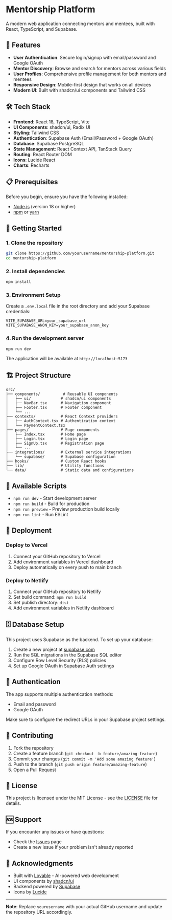 
# Mentorship Platform

A modern web application connecting mentors and mentees, built with React, TypeScript, and Supabase.

## 🚀 Features

- **User Authentication**: Secure login/signup with email/password and Google OAuth
- **Mentor Discovery**: Browse and search for mentors across various fields
- **User Profiles**: Comprehensive profile management for both mentors and mentees
- **Responsive Design**: Mobile-first design that works on all devices
- **Modern UI**: Built with shadcn/ui components and Tailwind CSS

## 🛠️ Tech Stack

- **Frontend**: React 18, TypeScript, Vite
- **UI Components**: shadcn/ui, Radix UI
- **Styling**: Tailwind CSS
- **Authentication**: Supabase Auth (Email/Password + Google OAuth)
- **Database**: Supabase PostgreSQL
- **State Management**: React Context API, TanStack Query
- **Routing**: React Router DOM
- **Icons**: Lucide React
- **Charts**: Recharts

## 📋 Prerequisites

Before you begin, ensure you have the following installed:
- [Node.js](https://nodejs.org/) (version 18 or higher)
- [npm](https://www.npmjs.com/) or [yarn](https://yarnpkg.com/)

## 🚀 Getting Started

### 1. Clone the repository

```bash
git clone https://github.com/yourusername/mentorship-platform.git
cd mentorship-platform
```

### 2. Install dependencies

```bash
npm install
```

### 3. Environment Setup

Create a `.env.local` file in the root directory and add your Supabase credentials:

```env
VITE_SUPABASE_URL=your_supabase_url
VITE_SUPABASE_ANON_KEY=your_supabase_anon_key
```

### 4. Run the development server

```bash
npm run dev
```

The application will be available at `http://localhost:5173`

## 🏗️ Project Structure

```
src/
├── components/          # Reusable UI components
│   ├── ui/             # shadcn/ui components
│   ├── NavBar.tsx      # Navigation component
│   ├── Footer.tsx      # Footer component
│   └── ...
├── contexts/           # React Context providers
│   ├── AuthContext.tsx # Authentication context
│   └── PaymentContext.tsx
├── pages/              # Page components
│   ├── Index.tsx       # Home page
│   ├── Login.tsx       # Login page
│   ├── SignUp.tsx      # Registration page
│   └── ...
├── integrations/       # External service integrations
│   └── supabase/       # Supabase configuration
├── hooks/              # Custom React hooks
├── lib/                # Utility functions
└── data/               # Static data and configurations
```

## 🔧 Available Scripts

- `npm run dev` - Start development server
- `npm run build` - Build for production
- `npm run preview` - Preview production build locally
- `npm run lint` - Run ESLint

## 🚀 Deployment

### Deploy to Vercel

1. Connect your GitHub repository to Vercel
2. Add environment variables in Vercel dashboard
3. Deploy automatically on every push to main branch

### Deploy to Netlify

1. Connect your GitHub repository to Netlify
2. Set build command: `npm run build`
3. Set publish directory: `dist`
4. Add environment variables in Netlify dashboard

## 🗄️ Database Setup

This project uses Supabase as the backend. To set up your database:

1. Create a new project at [supabase.com](https://supabase.com)
2. Run the SQL migrations in the Supabase SQL editor
3. Configure Row Level Security (RLS) policies
4. Set up Google OAuth in Supabase Auth settings

## 🔐 Authentication

The app supports multiple authentication methods:
- Email and password
- Google OAuth

Make sure to configure the redirect URLs in your Supabase project settings.

## 🤝 Contributing

1. Fork the repository
2. Create a feature branch (`git checkout -b feature/amazing-feature`)
3. Commit your changes (`git commit -m 'Add some amazing feature'`)
4. Push to the branch (`git push origin feature/amazing-feature`)
5. Open a Pull Request

## 📝 License

This project is licensed under the MIT License - see the [LICENSE](LICENSE) file for details.

## 🆘 Support

If you encounter any issues or have questions:
- Check the [Issues](https://github.com/yourusername/mentorship-platform/issues) page
- Create a new issue if your problem isn't already reported

## 🙏 Acknowledgments

- Built with [Lovable](https://lovable.dev) - AI-powered web development
- UI components by [shadcn/ui](https://ui.shadcn.com/)
- Backend powered by [Supabase](https://supabase.com/)
- Icons by [Lucide](https://lucide.dev/)

---

**Note**: Replace `yourusername` with your actual GitHub username and update the repository URL accordingly.

